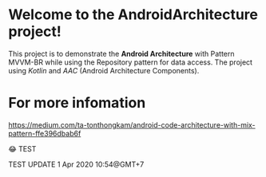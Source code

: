 # Welcome to the AndroidArchitecture project!
This project is to demonstrate the __Android Architecture__ with Pattern MVVM-BR while using the Repository pattern for data access. The project using *Kotlin* and *AAC* (Android Architecture Components).

# For more infomation
https://medium.com/ta-tonthongkam/android-code-architecture-with-mix-pattern-ffe396dbab6f

😂
TEST

TEST UPDATE 1 Apr 2020 10:54@GMT+7
